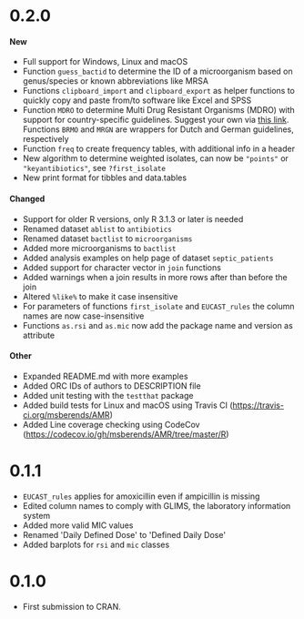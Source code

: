# 0.2.0
#### New
* Full support for Windows, Linux and macOS
* Function `guess_bactid` to determine the ID of a microorganism based on genus/species or known abbreviations like MRSA
* Functions `clipboard_import` and `clipboard_export` as helper functions to quickly copy and paste from/to software like Excel and SPSS
* Function `MDRO` to determine Multi Drug Resistant Organisms (MDRO) with support for country-specific guidelines. Suggest your own via [this link](https://github.com/msberends/AMR/issues/new?title=New%20guideline%20for%20MDRO&body=%3C--%20Please%20add%20your%20country%20code,%20guideline%20name,%20version%20and%20source%20below%20and%20remove%20this%20line--%3E). Functions `BRMO` and `MRGN` are wrappers for Dutch and German guidelines, respectively
* Function `freq` to create frequency tables, with additional info in a header
* New algorithm to determine weighted isolates, can now be `"points"` or `"keyantibiotics"`, see `?first_isolate`
* New print format for tibbles and data.tables

#### Changed
* Support for older R versions, only R 3.1.3 or later is needed
* Renamed dataset `ablist` to `antibiotics`
* Renamed dataset `bactlist` to `microorganisms`
* Added more microorganisms to `bactlist`
* Added analysis examples on help page of dataset `septic_patients`
* Added support for character vector in `join` functions
* Added warnings when a join results in more rows after than before the join
* Altered `%like%` to make it case insensitive
* For parameters of functions `first_isolate` and `EUCAST_rules` the column names are now case-insensitive
* Functions `as.rsi` and `as.mic` now add the package name and version as attribute

#### Other
* Expanded README.md with more examples
* Added ORC IDs of authors to DESCRIPTION file
* Added unit testing with the `testthat` package
* Added build tests for Linux and macOS using Travis CI (https://travis-ci.org/msberends/AMR)
* Added Line coverage checking using CodeCov (https://codecov.io/gh/msberends/AMR/tree/master/R)

# 0.1.1
* `EUCAST_rules` applies for amoxicillin even if ampicillin is missing
* Edited column names to comply with GLIMS, the laboratory information system
* Added more valid MIC values
* Renamed 'Daily Defined Dose' to 'Defined Daily Dose'
* Added barplots for `rsi` and `mic` classes

# 0.1.0
* First submission to CRAN.
